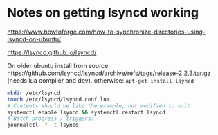 # Notes on getting lsyncd working
https://www.howtoforge.com/how-to-synchronize-directories-using-lsyncd-on-ubuntu/

https://lsyncd.github.io/lsyncd/

On older ubuntu install from source https://github.com/lsyncd/lsyncd/archive/refs/tags/release-2.2.3.tar.gz (needs lua compiler and dev). otherwise: 
`apt-get install lsyncd`

```bash
mkdir /etc/lsyncd
touch /etc/lsyncd/lsyncd.conf.lua
# Contents should be like the example, but modified to suit
systemctl enable lsyncd && systemctl restart lsyncd
# Watch progress / triggers:
journalctl -f -t lsyncd
```